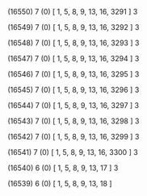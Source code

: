 (16550) 7 (0) [ 1, 5, 8, 9, 13, 16, 3291 ] 3 


(16549) 7 (0) [ 1, 5, 8, 9, 13, 16, 3292 ] 3 


(16548) 7 (0) [ 1, 5, 8, 9, 13, 16, 3293 ] 3 


(16547) 7 (0) [ 1, 5, 8, 9, 13, 16, 3294 ] 3 


(16546) 7 (0) [ 1, 5, 8, 9, 13, 16, 3295 ] 3 


(16545) 7 (0) [ 1, 5, 8, 9, 13, 16, 3296 ] 3 


(16544) 7 (0) [ 1, 5, 8, 9, 13, 16, 3297 ] 3 


(16543) 7 (0) [ 1, 5, 8, 9, 13, 16, 3298 ] 3 


(16542) 7 (0) [ 1, 5, 8, 9, 13, 16, 3299 ] 3 


(16541) 7 (0) [ 1, 5, 8, 9, 13, 16, 3300 ] 3 


(16540) 6 (0) [ 1, 5, 8, 9, 13, 17 ] 3 


(16539) 6 (0) [ 1, 5, 8, 9, 13, 18 ]  

